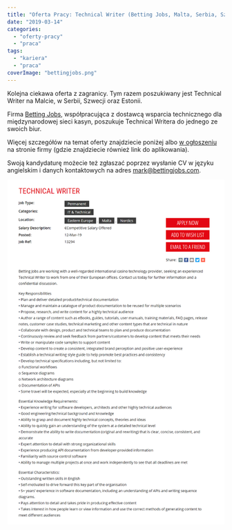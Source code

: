 ```yaml
---
title: "Oferta Pracy: Technical Writer (Betting Jobs, Malta, Serbia, Szwecja, Estonia)"
date: "2019-03-14"
categories:
  - "oferty-pracy"
  - "praca"
tags:
  - "kariera"
  - "praca"
coverImage: "bettingjobs.png"
---
```


Kolejna ciekawa oferta z zagranicy. Tym razem poszukiwany jest Technical Writer na Malcie, w Serbii, Szwecji oraz Estonii.

Firma [Betting Jobs](https://www.bettingjobs.com/), współpracująca z dostawcą wsparcia technicznego dla międzynarodowej sieci kasyn, poszukuje Technical Writera do jednego ze swoich biur.

Więcej szczegółów na temat oferty znajdziecie poniżej albo [w ogłoszeniu](https://www.bettingjobs.com/jobs/8440181/technical-writer.asp) na stronie firmy (gdzie znajdziecie również link do aplikowania).

Swoją kandydaturę możecie też zgłaszać poprzez wysłanie CV w języku angielskim i danych kontaktowych na adres [mark@bettingjobs.com](mailto:mark@bettingjobs.com).

[![](images/betting_jobs_tech_writer.png)](http://techwriter.pl/wp-content/uploads/2019/03/betting_jobs_tech_writer.png)
